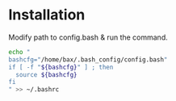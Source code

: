 # Installation

Modify path to config.bash & run the command.

```bash
echo "
bashcfg="/home/bax/.bash_config/config.bash"
if [ -f "${bashcfg}" ] ; then
  source ${bashcfg}
fi
" >> ~/.bashrc
```
